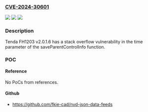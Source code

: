 ### [CVE-2024-30601](https://cve.mitre.org/cgi-bin/cvename.cgi?name=CVE-2024-30601)
![](https://img.shields.io/static/v1?label=Product&message=n%2Fa&color=blue)
![](https://img.shields.io/static/v1?label=Version&message=n%2Fa&color=blue)
![](https://img.shields.io/static/v1?label=Vulnerability&message=n%2Fa&color=brighgreen)

### Description

Tenda FH1203 v2.0.1.6 has a stack overflow vulnerability in the time parameter of the saveParentControlInfo function.

### POC

#### Reference
No PoCs from references.

#### Github
- https://github.com/fkie-cad/nvd-json-data-feeds


